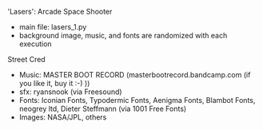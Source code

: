 
'Lasers': Arcade Space Shooter

* main file: lasers_1.py
* background image, music, and fonts are randomized with each execution

Street Cred

* Music: MASTER BOOT RECORD (masterbootrecord.bandcamp.com (if you like it, buy it :-) ))
* sfx: ryansnook (via Freesound)
* Fonts: Iconian Fonts, Typodermic Fonts, Aenigma Fonts, Blambot Fonts, neogrey ltd, Dieter Steffmann (via 1001 Free Fonts)
* Images: NASA/JPL, others
